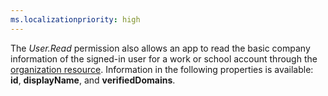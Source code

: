 ```yaml
---
ms.localizationpriority: high
---
```


<!-- markdownlint-disable MD002 MD041 -->

The *User.Read* permission also allows an app to read the basic company information of the signed-in user for a work or school account through the [organization resource](/graph/api/resources/organization). Information in the following properties is available: **id**, **displayName**, and **verifiedDomains**.